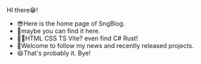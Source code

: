 HI there😁!
 - 😎Here is the home page of SngBlog.
 - 🧐maybe you can find it here.
 - 😶‍🌫️HTML CSS TS Vite? even find C# Rust!
 - 🤪Welcome to follow my news and recently released projects.
 - 😆That's probably it. Bye!
